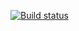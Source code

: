 [![Build status](https://ci.appveyor.com/api/projects/status/s42tr703f3n0idur?svg=true)](https://ci.appveyor.com/project/MozhaevIL/ajs-4-1)
